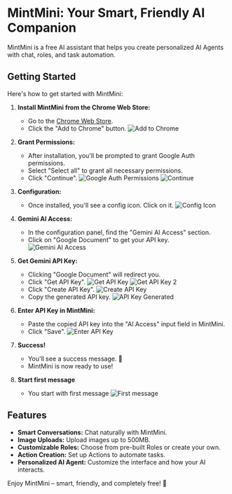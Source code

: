 # MintMini: Your Smart, Friendly AI Companion

MintMini is a free AI assistant that helps you create personalized AI Agents with chat, roles, and task automation.

## Getting Started

Here's how to get started with MintMini:

1.  **Install MintMini from the Chrome Web Store:**
    *   Go to the [Chrome Web Store](https://chromewebstore.google.com/detail/mintmini-gemini-ai-assist/illcmddggpiehbmecgheminlppaoepno).
    *   Click the "Add to Chrome" button.
    ![Add to Chrome](assets/ch-store.png)

2.  **Grant Permissions:**
    *   After installation, you'll be prompted to grant Google Auth permissions.
    *   Select "Select all" to grant all necessary permissions.
    *   Click "Continue".
    ![Google Auth Permissions](assets/access-per.png)
    ![Continue](assets/select-all.png)

3.  **Configuration:**
    *   Once installed, you'll see a config icon. Click on it.
    ![Config Icon](assets/click-to-config.png)

4.  **Gemini AI Access:**
    *   In the configuration panel, find the "Gemini AI Access" section.
    *   Click on "Google Document" to get your API key.
    ![Gemini AI Access](assets/access-key-null.png)

5.  **Get Gemini API Key:**
    *   Clicking "Google Document" will redirect you.
    *   Click "Get API Key".
    ![Get API Key](assets/open-gg-doc.png)
    ![Get API Key 2](assets/click-get-ai-key.png)
    *   Click "Create API Key".
    ![Create API Key](assets/click-create-api-key.png)
    *   Copy the generated API key.
    ![API Key Generated](assets/copy-ai-key-to-input.png)

6.  **Enter API Key in MintMini:**
    *   Paste the copied API key into the "AI Access" input field in MintMini.
    *   Click "Save".
    ![Enter API Key](assets/save-ai-access.png)

7.  **Success!**
    *   You'll see a success message. 🎉
    *   MintMini is now ready to use!

8. **Start first message**
   *   You start with first message
   ![First message](assets/start-first-msg.png)

## Features

*   **Smart Conversations:** Chat naturally with MintMini.
*   **Image Uploads:** Upload images up to 500MB.
*   **Customizable Roles:** Choose from pre-built Roles or create your own.
*   **Action Creation:** Set up Actions to automate tasks.
*   **Personalized AI Agent:** Customize the interface and how your AI interacts.

Enjoy MintMini – smart, friendly, and completely free! 🎉
